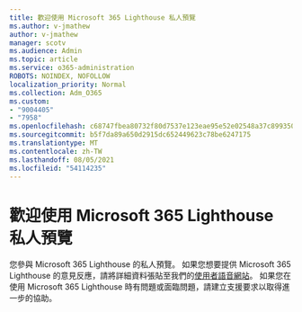 ```yaml
---
title: 歡迎使用 Microsoft 365 Lighthouse 私人預覽
ms.author: v-jmathew
author: v-jmathew
manager: scotv
ms.audience: Admin
ms.topic: article
ms.service: o365-administration
ROBOTS: NOINDEX, NOFOLLOW
localization_priority: Normal
ms.collection: Adm_O365
ms.custom:
- "9004405"
- "7958"
ms.openlocfilehash: c68747fbea80732f80d7537e123eae95e52e02548a37c899350a5d1f9f5cd53d
ms.sourcegitcommit: b5f7da89a650d2915dc652449623c78be6247175
ms.translationtype: MT
ms.contentlocale: zh-TW
ms.lasthandoff: 08/05/2021
ms.locfileid: "54114235"
---
```

# <a name="welcome-to-the-microsoft-365-lighthouse-private-preview"></a>歡迎使用 Microsoft 365 Lighthouse 私人預覽

您參與 Microsoft 365 Lighthouse 的私人預覽。 如果您想要提供 Microsoft 365 Lighthouse 的意見反應，請將詳細資料張貼至我們的[使用者語音網站](https://aka.ms/M365Lighthouseuservoice)。 如果您在使用 Microsoft 365 Lighthouse 時有問題或面臨問題，請建立支援要求以取得進一步的協助。
